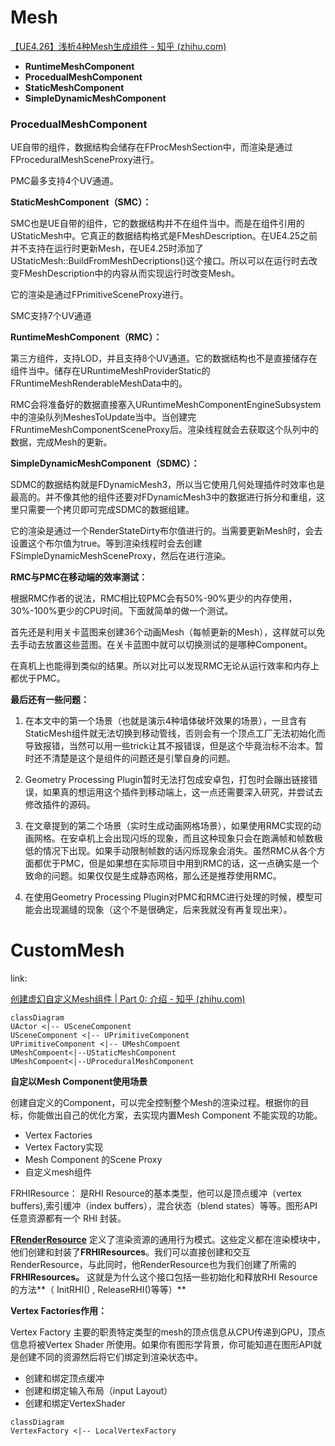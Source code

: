 # Mesh

[【UE4.26】浅析4种Mesh生成组件 - 知乎 (zhihu.com)](https://zhuanlan.zhihu.com/p/366684356)

- **RuntimeMeshComponent**
- **ProcedualMeshComponent**
- **StaticMeshComponent**
- **SimpleDynamicMeshComponent**



### **ProcedualMeshComponent**

UE自带的组件，数据结构会储存在FProcMeshSection中，而渲染是通过FProceduralMeshSceneProxy进行。

PMC最多支持4个UV通道。

**StaticMeshComponent（SMC）：**

SMC也是UE自带的组件，它的数据结构并不在组件当中。而是在组件引用的UStaticMesh中。它真正的数据结构格式是FMeshDescription。在UE4.25之前并不支持在运行时更新Mesh，在UE4.25时添加了UStaticMesh::BuildFromMeshDecriptions()这个接口。所以可以在运行时去改变FMeshDescription中的内容从而实现运行时改变Mesh。

它的渲染是通过FPrimitiveSceneProxy进行。

SMC支持7个UV通道

**RuntimeMeshComponent（RMC）：**

第三方组件，支持LOD，并且支持8个UV通道。它的数据结构也不是直接储存在组件当中。储存在URuntimeMeshProviderStatic的FRuntimeMeshRenderableMeshData中的。

RMC会将准备好的数据直接塞入URuntimeMeshComponentEngineSubsystem中的渲染队列MeshesToUpdate当中。当创建完FRuntimeMeshComponentSceneProxy后。渲染线程就会去获取这个队列中的数据，完成Mesh的更新。

**SimpleDynamicMeshComponent（SDMC）：**

SDMC的数据结构就是FDynamicMesh3，所以当它使用几何处理插件时效率也是最高的。并不像其他的组件还要对FDynamicMesh3中的数据进行拆分和重组，这里只需要一个拷贝即可完成SDMC的数据组建。

它的渲染是通过一个RenderStateDirty布尔值进行的。当需要更新Mesh时，会去设置这个布尔值为true。等到渲染线程时会去创建FSimpleDynamicMeshSceneProxy，然后在进行渲染。

**RMC与PMC在移动端的效率测试：**

根据RMC作者的说法，RMC相比较PMC会有50%-90%更少的内存使用，30%-100%更少的CPU时间。下面就简单的做一个测试。

首先还是利用关卡蓝图来创建36个动画Mesh（每帧更新的Mesh），这样就可以免去手动去放置这些蓝图。在关卡蓝图中就可以切换测试的是哪种Component。



在真机上也能得到类似的结果。所以对比可以发现RMC无论从运行效率和内存上都优于PMC。

**最后还有一些问题：**

1. 在本文中的第一个场景（也就是演示4种墙体破坏效果的场景），一旦含有StaticMesh组件就无法切换到移动管线，否则会有一个顶点工厂无法初始化而导致报错，当然可以用一些trick让其不报错误，但是这个毕竟治标不治本。暂时还不清楚是这个是组件的问题还是引擎自身的问题。

2. Geometry Processing Plugin暂时无法打包成安卓包，打包时会蹦出链接错误，如果真的想运用这个插件到移动端上，这一点还需要深入研究，并尝试去修改插件的源码。

3. 在文章提到的第二个场景（实时生成动画网格场景），如果使用RMC实现的动画网格。在安卓机上会出现闪烁的现象，而且这种现象只会在跑满帧和帧数极低的情况下出现。如果手动限制帧数的话闪烁现象会消失。虽然RMC从各个方面都优于PMC，但是如果想在实际项目中用到RMC的话，这一点确实是一个致命的问题。如果仅仅是生成静态网格，那么还是推荐使用RMC。

4. 在使用Geometry Processing Plugin对PMC和RMC进行处理的时候，模型可能会出现漏缝的现象（这个不是很确定，后来我就没有再复现出来）。

   

# CustomMesh

link:

[创建虚幻自定义Mesh组件 | Part 0: 介绍 - 知乎 (zhihu.com)](https://zhuanlan.zhihu.com/p/361268199)

```mermaid
classDiagram
UActor <|-- USceneComponent
USceneComponent <|-- UPrimitiveComponent
UPrimitiveComponent <|-- UMeshCompoent
UMeshCompoent<|--UStaticMeshComponent
UMeshCompoent<|--UProceduralMeshComponent

```

**自定以Mesh Component使用场景**

创建自定义的Component，可以完全控制整个Mesh的渲染过程。根据你的目标，你能做出自己的优化方案，去实现内置Mesh Component 不能实现的功能。

- Vertex Factories
- Vertex Factory实现
- Mesh Component 的Scene Proxy
- 自定义mesh组件



FRHIResource： 是RHI Resource的基本类型，他可以是顶点缓冲（vertex buffers),索引缓冲（index buffers），混合状态（blend states）等等。图形API任意资源都有一个 RHI 封装。

**[FRenderResource](https://link.zhihu.com/?target=https%3A//docs.unrealengine.com/en-US/API/Runtime/RenderCore/FRenderResource/index.html)** 定义了渲染资源的通用行为模式。这些定义都在渲染模块中，他们创建和封装了**FRHIResources**。我们可以直接创建和交互RenderResource，与此同时，他RenderResource也为我们创建了所需的**FRHIResources。** 这就是为什么这个接口包括一些初始化和释放RHI Resource的方法**（ InitRHI() , ReleaseRHI()等等）**





**Vertex Factories作用：**

Vertex Factory 主要的职责特定类型的mesh的顶点信息从CPU传递到GPU，顶点信息将被Vertex Shader 所使用。如果你有图形学背景，你可能知道在图形API就是创建不同的资源然后将它们绑定到渲染状态中。

- 创建和绑定顶点缓冲
- 创建和绑定输入布局（input Layout）
- 创建和绑定VertexShader

```mermaid
classDiagram
VertexFactory <|-- LocalVertexFactory
```

